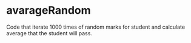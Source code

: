 # avarageRandom
Code that iterate 1000 times of random marks for student and calculate average that the student will pass.
